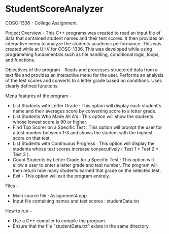 # StudentScoreAnalyzer
COSC-1336 - College Assignment

Project Overview - This C++ programs was created to read an input file of data that contained student names
and their test scores. It then provides an interactive menu to analyze the students academic performance. 
This was created while at UHV for COSC-1336. This was developed while using programming fundamentals such 
as file handling, conditional logic, loops, and functions.

Objectives of the program - Reads and processes structered data from a text file and provides an interactive 
menu for the user. Performs an analysis of the test scores and converts to a letter grade based on conditions.
Uses clearly defined functions.

Menu features of the program - 
  * List Students with Letter Grade : This option will display each student's name and their averages score by converting
      score to a letter grade.
  * List Students Who Made All A's : This option will show the students whose lowest score is 90 or higher.
  * Find Top Scorer on a Specific Test : This option will prompt the user for a test number between 1-3 and shows
      the student with the highest score on that test.
  * List Students with Continuous Progress : This option will display the students whose test scores increase
      consecutively ( Test 1 < Test 2 < Test 3 ).
  * Count Students by Letter Grade for a Specific Test : This option will allow a user to enter a letter grade
      and test number. The program will then return how many students earned that grade on the selected test.
  * Exit - This option will exit the program entirely.

Files - 
  * Main source file : Assignment4.cpp
  * Input file containing names and test scores : studentData.txt

How to run - 
  * Use a C++ compiler to compile the program.
  * Ensure that the file "studentData.txt" exists in the same directory.
